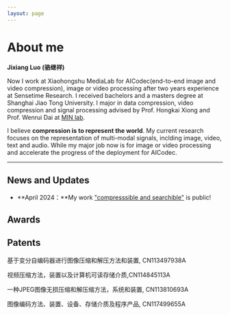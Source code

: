 ```yaml
---
layout: page
---
```


# About me

**Jixiang Luo (骆继祥)**

Now I work at Xiaohongshu MediaLab for AICodec(end-to-end image and video compression), image or video processing after two years experience at Sensetime Research. I received bachelors and a masters degree at Shanghai Jiao Tong University. I major in data compression, video compression and signal processing advised by Prof. Hongkai Xiong and Prof. Wenrui Dai at [MIN lab](https://min.sjtu.edu.cn/). 

I believe **compression is to represent the world**. My current research focuses on the representation of multi-modal signals, inclding image, video, text and audio. While my major job now is for image or video processing and accelerate the progress of the deployment for AICodec.

---

## News and Updates

- **April 2024：**My work ["compresssible and searchible"](https://arxiv.org/abs/2404.10234) is public!

## Awards

## Patents

基于变分自编码器进行图像压缩和解压方法和装置, CN113497938A

视频压缩方法，装置以及计算机可读存储介质,CN114845113A

一种JPEG图像无损压缩和解压缩方法，系统和装置, CN113810693A

图像编码方法、装置、设备、存储介质及程序产品, CN117499655A
